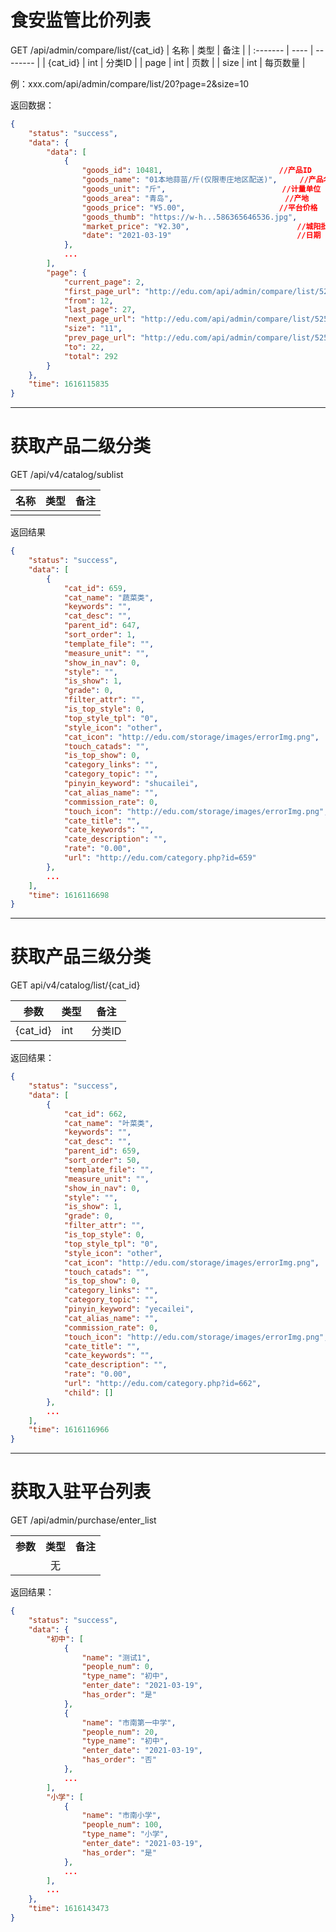 # 食安监管比价列表

GET 	/api/admin/compare/list/{cat_id}
| 名称     | 类型 | 备注     |
| :------- | ---- | -------- |
| {cat_id} | int  | 分类ID   |
| page     | int  | 页数     |
| size     | int  | 每页数量 |

例：xxx.com/api/admin/compare/list/20?page=2&size=10

返回数据：

```json
{
    "status": "success",
    "data": {
        "data": [
            {
                "goods_id": 10481,							//产品ID
                "goods_name": "01本地蒜苗/斤(仅限枣庄地区配送)",		//产品名称
                "goods_unit": "斤",							//计量单位
                "goods_area": "青岛",							//产地					
                "goods_price": "¥5.00",						//平台价格
                "goods_thumb": "https://w-h...586365646536.jpg",		//图片
                "market_price": "¥2.30",						//城阳批发价
                "date": "2021-03-19"							//日期
            },
            ...
        ],
        "page": {
            "current_page": 2,												//当前页
            "first_page_url": "http://edu.com/api/admin/compare/list/525?page=1",		//首页
            "from": 12,													//从总数的第几位开始
            "last_page": 27,												//最后一页
            "next_page_url": "http://edu.com/api/admin/compare/list/525?page=3",		//下一页
            "size": "11",													//分页大小
            "prev_page_url": "http://edu.com/api/admin/compare/list/525?page=1",		//上一页
            "to": 22,													//从总数的第几位结束
            "total": 292													//总数
        }
    },
    "time": 1616115835
}
```

---

# 获取产品二级分类



GET  	/api/v4/catalog/sublist

| 名称 | 类型 | 备注 |
| ---- | ---- | ---- |
|      |      |      |

返回结果

```json
{
    "status": "success",
    "data": [
        {
            "cat_id": 659,
            "cat_name": "蔬菜类",
            "keywords": "",
            "cat_desc": "",
            "parent_id": 647,
            "sort_order": 1,
            "template_file": "",
            "measure_unit": "",
            "show_in_nav": 0,
            "style": "",
            "is_show": 1,
            "grade": 0,
            "filter_attr": "",
            "is_top_style": 0,
            "top_style_tpl": "0",
            "style_icon": "other",
            "cat_icon": "http://edu.com/storage/images/errorImg.png",
            "touch_catads": "",
            "is_top_show": 0,
            "category_links": "",
            "category_topic": "",
            "pinyin_keyword": "shucailei",
            "cat_alias_name": "",
            "commission_rate": 0,
            "touch_icon": "http://edu.com/storage/images/errorImg.png",
            "cate_title": "",
            "cate_keywords": "",
            "cate_description": "",
            "rate": "0.00",
            "url": "http://edu.com/category.php?id=659"
        },
        ...
    ],
    "time": 1616116698
}
```



----

# 获取产品三级分类

GET			api/v4/catalog/list/{cat_id}

| 参数     | 类型 | 备注   |
| -------- | ---- | ------ |
| {cat_id} | int  | 分类ID |



返回结果：

```json
{
    "status": "success",
    "data": [
        {
            "cat_id": 662,
            "cat_name": "叶菜类",
            "keywords": "",
            "cat_desc": "",
            "parent_id": 659,
            "sort_order": 50,
            "template_file": "",
            "measure_unit": "",
            "show_in_nav": 0,
            "style": "",
            "is_show": 1,
            "grade": 0,
            "filter_attr": "",
            "is_top_style": 0,
            "top_style_tpl": "0",
            "style_icon": "other",
            "cat_icon": "http://edu.com/storage/images/errorImg.png",
            "touch_catads": "",
            "is_top_show": 0,
            "category_links": "",
            "category_topic": "",
            "pinyin_keyword": "yecailei",
            "cat_alias_name": "",
            "commission_rate": 0,
            "touch_icon": "http://edu.com/storage/images/errorImg.png",
            "cate_title": "",
            "cate_keywords": "",
            "cate_description": "",
            "rate": "0.00",
            "url": "http://edu.com/category.php?id=662",
            "child": []
        },
        ...
    ],
    "time": 1616116966
}
```



---

# 获取入驻平台列表

GET			/api/admin/purchase/enter_list

<table>
    <tr>
    	<th>参数</th>
        <th>类型</th>
        <th>备注</th>
    </tr>
    <tr>
    	<td colspan="3" style="text-align:center;">无</td>
    </tr>
</table>



返回结果：

```json
{
    "status": "success",
    "data": {
        "初中": [
            {
                "name": "测试1",
                "people_num": 0,
                "type_name": "初中",
                "enter_date": "2021-03-19",
                "has_order": "是"
            },
            {
                "name": "市南第一中学",
                "people_num": 20,
                "type_name": "初中",
                "enter_date": "2021-03-19",
                "has_order": "否"
            },
            ...
        ],
        "小学": [
            {
                "name": "市南小学",
                "people_num": 100,
                "type_name": "小学",
                "enter_date": "2021-03-19",
                "has_order": "是"
            },
            ...
        ],
        ...
    },
    "time": 1616143473
}
```



